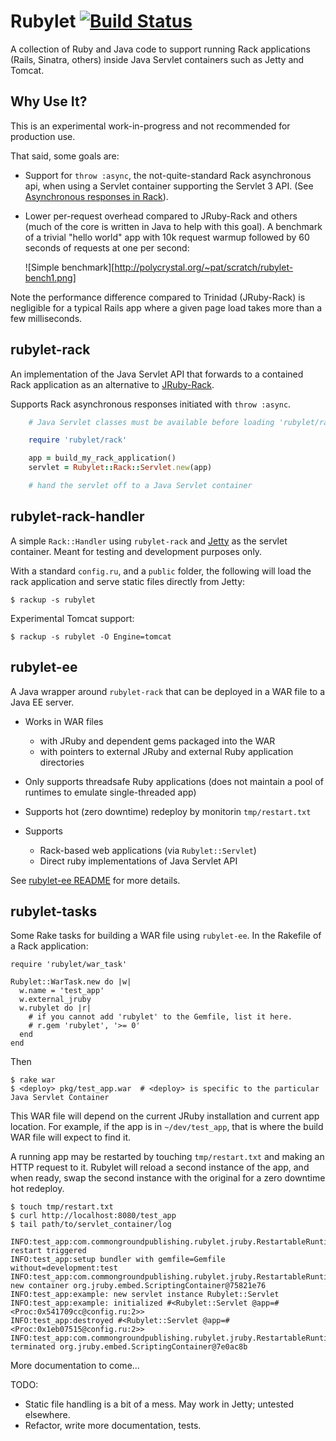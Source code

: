 Rubylet [![Build Status][travis-img]][travis-ci]
=======

[travis-img]: https://api.travis-ci.org/pmahoney/rubylet.png
[travis-ci]: https://travis-ci.org/pmahoney/rubylet

A collection of Ruby and Java code to support running Rack
applications (Rails, Sinatra, others) inside Java Servlet containers
such as Jetty and Tomcat.

Why Use It?
----------

This is an experimental work-in-progress and not recommended for
production use.

That said, some goals are:

* Support for `throw :async`, the not-quite-standard Rack asynchronous
  api, when using a Servlet container supporting the Servlet 3
  API. (See [Asynchronous responses in
  Rack](http://polycrystal.org/2012/04/15/asynchronous_responses_in_rack.html)).

* Lower per-request overhead compared to JRuby-Rack and others (much
  of the core is written in Java to help with this goal).  A benchmark
  of a trivial "hello world" app with 10k request warmup followed by
  60 seconds of requests at one per second:

  ![Simple benchmark][http://polycrystal.org/~pat/scratch/rubylet-bench1.png]

Note the performance difference compared to Trinidad (JRuby-Rack) is
negligible for a typical Rails app where a given page load takes more
than a few milliseconds.

rubylet-rack
------------

An implementation of the Java Servlet API that forwards to a
contained Rack application as an alternative to
[JRuby-Rack](https://github.com/jruby/jruby-rack).

Supports Rack asynchronous responses initiated with `throw
:async`.

```ruby
    # Java Servlet classes must be available before loading 'rubylet/rack'

    require 'rubylet/rack'

    app = build_my_rack_application()
    servlet = Rubylet::Rack::Servlet.new(app)

    # hand the servlet off to a Java Servlet container
```


rubylet-rack-handler
-------------------

A simple `Rack::Handler` using `rubylet-rack` and
[Jetty](http://eclipse.org/jetty) as the servlet container. Meant for
testing and development purposes only.

With a standard `config.ru`, and a `public` folder, the following will
load the rack application and serve static files directly from Jetty:

    $ rackup -s rubylet

Experimental Tomcat support:

    $ rackup -s rubylet -O Engine=tomcat

rubylet-ee
----------

A Java wrapper around `rubylet-rack` that can be deployed in a WAR file to
a Java EE server.

* Works in WAR files
  * with JRuby and dependent gems packaged into the WAR
  * with pointers to external JRuby and external Ruby application directories

* Only supports threadsafe Ruby applications (does not maintain a pool
  of runtimes to emulate single-threaded app)

* Supports hot (zero downtime) redeploy by monitorin `tmp/restart.txt`

* Supports
  * Rack-based web applications (via `Rubylet::Servlet`)
  * Direct ruby implementations of Java Servlet API

See [rubylet-ee README](https://github.com/commonground/rubylet/tree/master/rubylet-ee)
for more details.

rubylet-tasks
-------------

Some Rake tasks for building a WAR file using `rubylet-ee`.  In the
Rakefile of a Rack application:

    require 'rubylet/war_task'

    Rubylet::WarTask.new do |w|
      w.name = 'test_app'
      w.external_jruby
      w.rubylet do |r|
        # if you cannot add 'rubylet' to the Gemfile, list it here.
        # r.gem 'rubylet', '>= 0'
      end
    end

Then

    $ rake war
    $ <deploy> pkg/test_app.war  # <deploy> is specific to the particular Java Servlet Container

This WAR file will depend on the current JRuby installation and
current app location.  For example, if the app is in `~/dev/test_app`,
that is where the build WAR file will expect to find it.

A running app may be restarted by touching `tmp/restart.txt` and
making an HTTP request to it.  Rubylet will reload a second instance
of the app, and when ready, swap the second instance with the original
for a zero downtime hot redeploy.

    $ touch tmp/restart.txt
    $ curl http://localhost:8080/test_app
    $ tail path/to/servlet_container/log

    INFO:test_app:com.commongroundpublishing.rubylet.jruby.RestartableRuntime@7fa05428: restart triggered
    INFO:test_app:setup bundler with gemfile=Gemfile without=development:test
    INFO:test_app:com.commongroundpublishing.rubylet.jruby.RestartableRuntime@7fa05428: new container org.jruby.embed.ScriptingContainer@75821e76
    INFO:test_app:example: new servlet instance Rubylet::Servlet
    INFO:test_app:example: initialized #<Rubylet::Servlet @app=#<Proc:0x541709cc@config.ru:2>>
    INFO:test_app:destroyed #<Rubylet::Servlet @app=#<Proc:0x1eb07515@config.ru:2>>
    INFO:test_app:com.commongroundpublishing.rubylet.jruby.RestartableRuntime@7fa05428: terminated org.jruby.embed.ScriptingContainer@7e0ac8b

More documentation to come...

TODO:

* Static file handling is a bit of a mess.  May work in Jetty; untested elsewhere.
* Refactor, write more documentation, tests.
